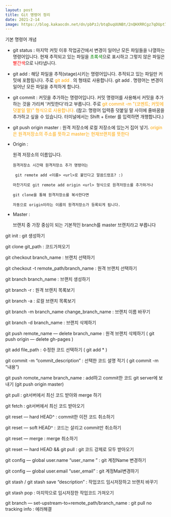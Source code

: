 ```yaml
---
layout: post
title: Git 명령어 정리
date: 2021-2-14 
image: https://blog.kakaocdn.net/dn/pbPzJ/btqDuqUUNBt/2nQHXRRCgz7qDUpt7K8fv1/img.png
---
```

기본 명령어 개념
- git status : 마지막 커밋 이후 작업공간에서 변경이 일어난 모든 파일들을 나열하는 명령어입니다. 현재 추적되고 있는 파일을 <span style ="color:green">초록색</span>으로 표시하고 그렇지 않은 파일은 <span style ="color:red">빨간색</span>으로 나타냅니다.

- git add : 해당 파일을 추적(stage)시키는 명령어입니다. 추적되고 있는 파일만 커밋에 포함됩니다. 주로 <span style ="color:orange">git add .</span> 의 형태로 사용합니다. git add . 명령어는 변경이 일어난 모든 파일을 추적하게 합니다.

- git commit : 커밋을 추가하는 명령어입니다. 커밋 명령어를 사용해서 커밋을 추가하는 것을 가리켜 '커밋한다'라고 부릅니다. 주로 <span style ="color:orange">git commit -m "(코멘트; 커밋에 덧붙일 말)" 형식으로 사용합니다.</span> (참고: 명령어 입력중 덧붙일 말 사이에 줄바꿈을 추가하고 싶을 수 있습니다. 터미널에서는 Shift + Enter 를 입력하면 개행합니다.)

- git push origin master : 원격 저장소에 로컬 저장소에 있는거 집어 넣기. <span style="color:orange"> origin은 원격저장소의 주소를 뜻하고 master는 현재브랜치를 뜻한다</span>

- Origin :

     원격 저장소의 이름입니다. 

      원격저장소 시간때 원격저장소 추가 명령어는

       git remote add <이름> <url>로 붙인다고 말씀드렸죠? :)

      마찬가지로 git remote add origin <url> 형식으로 원격저장소를 추가하거나

      git clone을 통해 원격저장소를 복사한다면

      자동으로 origin이라는 이름의 원격저장소가 등록되게 됩니다.

- Master :

     브랜치 중 가장 중심이 되는 기본적인 branch를 master 브랜치라고 부릅니다



git init : git 생성하기

git clone git_path : 코드가져오기  

git checkout branch_name : 브랜치 선택하기

git checkout -t remote_path/branch_name : 원격 브랜치 선택하기

git branch branch_name : 브랜치 생성하기

git branch -r : 원격 브랜치 목록보기

git branch -a : 로컬 브랜치 목록보기

git branch -m branch_name change_branch_name : 브랜치 이름 바꾸기

git branch -d branch_name : 브랜치 삭제하기

git push remote_name — delete branch_name : 원격 브랜치 삭제하기 ( git push origin — delete gh-pages )

git add file_path : 수정한 코드 선택하기 ( git add * )

git commit -m “commit_description” : 선택한 코드 설명 적기 ( git commit -m “내용”)

git push romote_name branch_name : add하고 commit한 코드 git server에 보내기 (git push origin master)

git pull : git서버에서 최신 코드 받아와 merge 하기

git fetch : git서버에서 최신 코드 받아오기

git reset — hard HEAD^ : commit한 이전 코드 취소하기

git reset — soft HEAD^ : 코드는 살리고 commit만 취소하기

git reset — merge : merge 취소하기

git reset — hard HEAD && git pull : git 코드 강제로 모두 받아오기

git config — global user.name “user_name ” : git 계정Name 변경하기

git config — global user.email “user_email” : git 계정Mail변경하기

git stash / git stash save “description” : 작업코드 임시저장하고 브랜치 바꾸기

git stash pop : 마지막으로 임시저장한 작업코드 가져오기

git branch — set-upstream-to=remote_path/branch_name : git pull no tracking info : 에러해결





